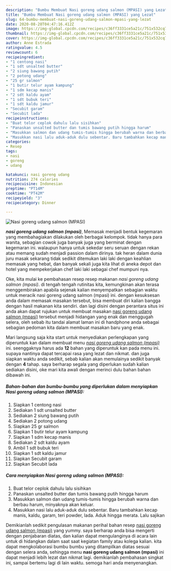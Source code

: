 ```yaml
---
description: "Bumbu Membuat Nasi goreng udang salmon (MPASI) yang Lezat"
title: "Bumbu Membuat Nasi goreng udang salmon (MPASI) yang Lezat"
slug: 64-bumbu-membuat-nasi-goreng-udang-salmon-mpasi-yang-lezat
date: 2020-08-28T04:47:16.412Z
image: https://img-global.cpcdn.com/recipes/c36ff3331ce5a21c/751x532cq70/nasi-goreng-udang-salmon-mpasi-foto-resep-utama.jpg
thumbnail: https://img-global.cpcdn.com/recipes/c36ff3331ce5a21c/751x532cq70/nasi-goreng-udang-salmon-mpasi-foto-resep-utama.jpg
cover: https://img-global.cpcdn.com/recipes/c36ff3331ce5a21c/751x532cq70/nasi-goreng-udang-salmon-mpasi-foto-resep-utama.jpg
author: Anne Estrada
ratingvalue: 4.5
reviewcount: 6
recipeingredient:
- "1 centong nasi"
- "1 sdt unsalted butter"
- "2 siung bawang putih"
- "2 potong udang"
- "25 gr salmon"
- "1 butir telur ayam kampung"
- "1 sdm kecap manis"
- "2 sdt kaldu ayam"
- "1 sdt bubuk teri"
- "1 sdt kaldu jamur"
- "Secubit garam"
- "Secubit lada"
recipeinstructions:
- "Buat telor ceplok dahulu lalu sisihkan"
- "Panaskan unsalted butter dan tumis bawang putih hingga harum"
- "Masukkan salmon dan udang tumis-tumis hingga berubah warna dan berbau harum, minyaknya akan keluar."
- "Masukkan nasi lalu aduk-aduk dulu sebentar. Baru tambahkan kecap manis, kaldu, garam, teri powder, lada. Aduk hingga merata. Lalu sajikan"
categories:
- Resep
tags:
- nasi
- goreng
- udang

katakunci: nasi goreng udang 
nutrition: 274 calories
recipecuisine: Indonesian
preptime: "PT14M"
cooktime: "PT42M"
recipeyield: "3"
recipecategory: Dinner

---
```



![Nasi goreng udang salmon (MPASI)](https://img-global.cpcdn.com/recipes/c36ff3331ce5a21c/751x532cq70/nasi-goreng-udang-salmon-mpasi-foto-resep-utama.jpg)

<b><i>nasi goreng udang salmon (mpasi)</i></b>, Memasak menjadi bentuk kegemaran yang membahagiakan dilakukan oleh berbagai kelompok. tidak hanya para wanita, sebagian cowok juga banyak juga yang berminat dengan kegemaran ini. walaupun hanya untuk sekedar seru seruan dengan rekan atau memang sudah menjadi passion dalam dirinya. tak heran dalam dunia juru masak sekarang tidak sedikit ditemukan laki laki dengan keahlian memasak yang hebat, dan banyak sekali juga kita lihat di aneka depot dan hotel yang mempekerjakan chef laki laki sebagai chef mumpuni nya.

Oke, kita mulai ke pembahasan resep resep makanan <i>nasi goreng udang salmon (mpasi)</i>. di tengah tengah rutinitas kita, kemungkinan akan terasa menggembirakan apabila sejenak kalian menyempatkan sebagian waktu untuk meracik nasi goreng udang salmon (mpasi) ini. dengan kesuksesan anda dalam memasak masakan tersebut, bisa membuat diri kalian bangga dengan hasil makanan kita sendiri. dan lagi disini dengan perantara situs ini anda akan dapat rujukan untuk membuat masakan <u>nasi goreng udang salmon (mpasi)</u> tersebut menjadi hidangan yang enak dan menggugah selera, oleh sebab itu tandai alamat laman ini di handphone anda sebagai sebagian pedoman kita dalam membuat masakan baru yang enak.




Mari langsung saja kita start untuk menyediakan perlengkapan yang diperuntuk kan dalam membuat menu <u><i>nasi goreng udang salmon (mpasi)</i></u> ini. seenggaknya harus ada <b>12</b> bahan yang diperuntuk kan pada menu ini. supaya nantinya dapat tercapai rasa yang lezat dan nikmat. dan juga siapkan waktu anda sedikit, sebab kalian akan memulainya sedikit banyak dengan <b>4</b> tahap. saya berharap segala yang diperlukan sudah kalian sediakan disini, oke mari kita awali dengan merinci dulu bahan bahan dibawah ini.

<!--inarticleads1-->

##### Bahan-bahan dan bumbu-bumbu yang diperlukan dalam menyiapkan Nasi goreng udang salmon (MPASI):

1. Siapkan 1 centong nasi
1. Sediakan 1 sdt unsalted butter
1. Sediakan 2 siung bawang putih
1. Sediakan 2 potong udang
1. Siapkan 25 gr salmon
1. Siapkan 1 butir telur ayam kampung
1. Siapkan 1 sdm kecap manis
1. Sediakan 2 sdt kaldu ayam
1. Ambil 1 sdt bubuk teri
1. Siapkan 1 sdt kaldu jamur
1. Siapkan Secubit garam
1. Siapkan Secubit lada




<!--inarticleads2-->

##### Cara menyiapkan Nasi goreng udang salmon (MPASI):

1. Buat telor ceplok dahulu lalu sisihkan
1. Panaskan unsalted butter dan tumis bawang putih hingga harum
1. Masukkan salmon dan udang tumis-tumis hingga berubah warna dan berbau harum, minyaknya akan keluar.
1. Masukkan nasi lalu aduk-aduk dulu sebentar. Baru tambahkan kecap manis, kaldu, garam, teri powder, lada. Aduk hingga merata. Lalu sajikan




Demikianlah sedikit pengulasan makanan perihal bahan resep <u>nasi goreng udang salmon (mpasi)</u> yang yummy. saya berharap anda bisa mengerti dengan penjabaran diatas, dan kalian dapat mengulanginya di acara lain untuk di hidangkan dalam saat saat kegiatan family atau kolega kalian. kita dapat mengkolaborasi bumbu bumbu yang ditampilkan diatas sesuai dengan selera anda, sehingga menu <b>nasi goreng udang salmon (mpasi)</b> ini dapat menjadi lebih lezat dan nikmat lagi. demikianlah pembahasan singkat ini, sampai bertemu lagi di lain waktu. semoga hari anda menyenangkan.
